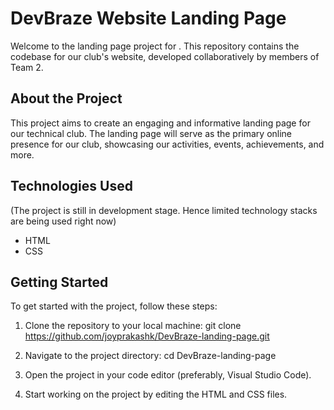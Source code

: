 # DevBraze Website Landing Page

Welcome to the landing page project for </DevBraze>. This repository contains the codebase for our club's website, developed collaboratively by members of Team 2.
## About the Project

This project aims to create an engaging and informative landing page for our technical club. The landing page will serve as the primary online presence for our club, showcasing our activities, events, achievements, and more.

## Technologies Used
 (The project is still in development stage. Hence limited technology stacks are being used right now)
- HTML
- CSS

## Getting Started

To get started with the project, follow these steps:

1. Clone the repository to your local machine:
        git clone https://github.com/joyprakashk/DevBraze-landing-page.git

2. Navigate to the project directory:
        cd DevBraze-landing-page
   
3. Open the project in your code editor (preferably, Visual Studio Code).

4. Start working on the project by editing the HTML and CSS files.
